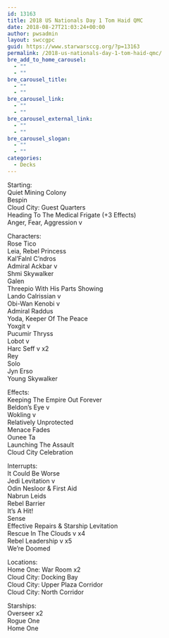 ```yaml
---
id: 13163
title: 2018 US Nationals Day 1 Tom Haid QMC
date: 2018-08-27T21:03:24+00:00
author: pwsadmin
layout: swccgpc
guid: https://www.starwarsccg.org/?p=13163
permalink: /2018-us-nationals-day-1-tom-haid-qmc/
bre_add_to_home_carousel:
  - ""
  - ""
bre_carousel_title:
  - ""
  - ""
bre_carousel_link:
  - ""
  - ""
bre_carousel_external_link:
  - ""
  - ""
bre_carousel_slogan:
  - ""
  - ""
categories:
  - Decks
---
```

Starting:  
Quiet Mining Colony  
Bespin  
Cloud City: Guest Quarters  
Heading To The Medical Frigate (+3 Effects)  
Anger, Fear, Aggression v

Characters:  
Rose Tico  
Leia, Rebel Princess  
Kal’Falnl C’ndros  
Admiral Ackbar v  
Shmi Skywalker  
Galen  
Threepio With His Parts Showing  
Lando Calrissian v  
Obi-Wan Kenobi v  
Admiral Raddus  
Yoda, Keeper Of The Peace  
Yoxgit v  
Pucumir Thryss  
Lobot v  
Harc Seff v x2  
Rey  
Solo  
Jyn Erso  
Young Skywalker

Effects:  
Keeping The Empire Out Forever  
Beldon’s Eye v  
Wokling v  
Relatively Unprotected  
Menace Fades  
Ounee Ta  
Launching The Assault  
Cloud City Celebration

Interrupts:  
It Could Be Worse  
Jedi Levitation v  
Odin Nesloor & First Aid  
Nabrun Leids  
Rebel Barrier  
It’s A Hit!  
Sense  
Effective Repairs & Starship Levitation  
Rescue In The Clouds v x4  
Rebel Leadership v x5  
We’re Doomed

Locations:  
Home One: War Room x2  
Cloud City: Docking Bay  
Cloud City: Upper Plaza Corridor  
Cloud City: North Corridor

Starships:  
Overseer x2  
Rogue One  
Home One